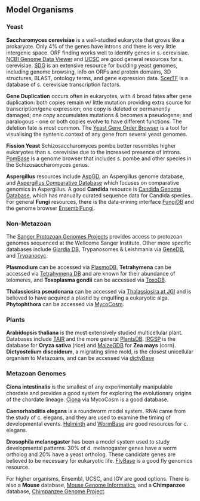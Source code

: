 
## Model Organisms
### Yeast
**Saccharomyces cerevisiae** is a well-studied eukaryote that grows like a prokaryote. Only 4% of the genes have introns and there is very little intergenic space. ORF finding works well to identify genes in s. cerevisiae. [NCBI Genome Data Viewer](https://www.ncbi.nlm.nih.gov/genome/gdv/?org=saccharomyces-cerevisiae) and [UCSC](http://genome.ucsc.edu/cgi-bin/hgGateway?hgsid=155744526&clade=other&org=0&db=0) are good general resources for s. cerevisiae. [SDG](http://genome.ucsc.edu/cgi-bin/hgGateway?hgsid=155744526&clade=other&org=0&db=0) is an extensive resource for budding yeast genomes, including genome browsing, info on ORFs and protein domains, 3D structures, BLAST, ontology terms, and gene expression data. [ScerTF](http://stormo.wustl.edu/ScerTF) is a database of s. cerevisiae transcription factors. 

**Gene Duplication** occurs often in eukaryotes, with 4 broad fates after gene duplication: both copies remain w/ little mutation providing extra source for transcription/gene expression; one copy is deleted or permanently damaged; one copy accumulates mutations & becomes a pseudogene; and paralogous - one or both copies evolve to have different functions. The deletion fate is most common. The [Yeast Gene Order Browser](http://ygob.ucd.ie/) is a tool for visualising the syntenic context of any gene from several yeast genomes.

**Fission Yeast** Schizosaccharomyces pombe better resembles higher eukaryotes than s. cerevisiae due to the increased presence of introns. [PomBase](https://www.pombase.org/) is a genome browser that includes s. pombe and other species in the Schizosaccharomyces genus. 

**Aspergillus** resources include [AspGD](http://www.aspgd.org/), an Aspergillus genome database, and [Aspergillus Comparative Database](https://www.broadinstitute.org/fungal-genome-initiative/aspergillus-genome-projects) which focuses on comparative genomics in Aspergillus. A good **Candida** resource is [Candida Genome Database](http://candidagenome.org/), which has manually curated sequence data for Candida species. For general **Fungi** resources, there is the data-mining interface [FungiDB](https://fungidb.org/fungidb/app) and the genome browser [EnsemblFungi](http://fungi.ensembl.org/index.html).

### Non-Metazoan
The [Sanger Protozoan Genomes Projects](https://www.sanger.ac.uk/resources/downloads/protozoa/) provides access to protozoan genomes sequenced at the Wellcome Sanger Institute. Other more specific databases include [Giardia DB](https://giardiadb.org/giardiadb/app), Trypanosomes & Leishmania via [GeneDB](https://www.genedb.org/), and [Trypanocyc](http://vm-trypanocyc.toulouse.inra.fr/).

**Plasmodium** can be accessed via [PlasmoDB](https://plasmodb.org/plasmo/app), **Tetrahymena** can be accessed via [Tetrahymena DB](http://ciliate.org/index.php/home/welcome) and are known for their abundance of telomeres, and **Toxoplasma gondii** can be accessed via [ToxoDB](https://toxodb.org/toxo/app).

**Thalassiosira pseudonana** can be accessed via [Thalassiosira at JGI](https://mycocosm.jgi.doe.gov/Thaps3/Thaps3.home.html) and is believed to have acquired a plastid by engulfing a eukaryotic alga. **Phytophthora** can be accessed via [MycoCosm](https://mycocosm.jgi.doe.gov/Phyra1_1/Phyra1_1.home.html).

### Plants
**Arabidopsis thaliana** is the most extensively studied multicellular plant. Databases include [TAIR](https://www.arabidopsis.org/) and the more general [PlantsDB](http://pgsb.helmholtz-muenchen.de/plant/plantsdb.jsp). [IRGSP](https://rgp.dna.affrc.go.jp/IRGSP/) is the database for **Oryza sativa** (rice) and [MaizeGDB](https://www.maizegdb.org/) for **Zea mays** (corn). **Dictyostelium discoideum**, a migrating slime mold, is the closest unicellular organism to Metazoans, and can be accessed via [dictyBase](http://dictybase.org/)

### Metazoan Genomes
**Ciona intestinalis** is the smallest of any experimentally manipulable chordate and provides a good system for exploring the evolutionary origins of the chordate lineage. [Ciona](https://mycocosm.jgi.doe.gov/Cioin2/Cioin2.home.html) via MycoCosm is a good database. 

**Caenorhabditis elegans** is a roundworm model system. RNAi came from the study of c. elegans, and they are used to examine the timing of developmental events. [Helminth](http://helminth.net/HN_frontpage.cgi) and [WormBase](https://wormbase.org//#012-34-5) are good resources for c. elegans. 

**Drosophila melanogaster** has been a model system used to study developmental patterns. 30% of d. melanogaster genes have a worm ortholog and 20% have a yeast ortholog. These candidate genes are believed to be necessary for eukaryotic life. [FlyBase](http://flybase.org/) is a good fly genomics resource. 

For higher organisms, Ensembl, UCSC, and IGV are good options. There is also a **Mouse** database, [Mouse Genome Informatics](http://www.informatics.jax.org/), and a **Chimpanzee** database, [Chimpanzee Genome Project](https://www.broadinstitute.org/chimpanzee/chimpanzee-genome-project).
